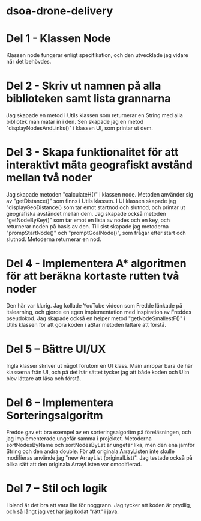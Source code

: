 # dsoa-drone-delivery

# Del 1 - Klassen Node

Klassen node fungerar enligt specifikation, och den utvecklade jag vidare när det behövdes. 


# Del 2 - Skriv ut namnen på alla biblioteken samt lista grannarna

Jag skapade en metod i Utils klassen som returnerar en String med alla bibliotek man matar in i den. Sen skapade jag en metod "displayNodesAndLinks()" i klassen UI, som printar ut dem. 


# Del 3 - Skapa funktionalitet för att interaktivt mäta geografiskt avstånd mellan två noder

Jag skapade metoden "calculateH()" i klassen node. Metoden använder sig av "getDistance()" som finns i Utils klassen. 
I UI klassen skapade jag "displayGeoDistance() som tar emot startnod och slutnod, och printar ut geografiska avståndet mellan dem. 
Jag skapade också metoden "getNodeByKey()" som tar emot en lista av nodes och en key, och returnerar noden på basis av den. 
Till sist skapade jag metoderna "prompStartNode()" och "promptGoalNode()", som frågar efter start och slutnod. Metoderna returnerar en nod.  


# Del 4 - Implementera A* algoritmen för att beräkna kortaste rutten två noder

Den här var klurig. Jag kollade YouTube videon som Fredde länkade på itslearning, och gjorde en egen implementation med inspiration av Freddes pseudokod. Jag skapade också en helper metod "getNodeSmallestF()" i Utils klassen för att göra koden i aStar metoden lättare att förstå. 


# Del 5 – Bättre UI/UX

Ingla klasser skriver ut något förutom en UI klass. Main anropar bara de här klasserna från UI, och på det här sättet tycker jag att både koden och UI:n blev lättare att läsa och förstå. 


# Del 6 – Implementera Sorteringsalgoritm

Fredde gav ett bra exempel av en sorteringsalgoritm på föreläsningen, och jag implementerade ungefär samma i projektet. Metoderna sortNodesByName och sortNodesByLat är ungefär lika, men den ena jämför String och den andra double. För att originala ArrayListen inte skulle modifieras använde jag "new ArrayList (originalList)". Jag testade också på olika sätt att den originala ArrayListen var omodifierad. 


# Del 7 – Stil och logik

I bland är det bra att vara lite för noggrann. Jag tycker att koden är prydlig, och så långt jag vet har jag kodat "rätt" i java. 